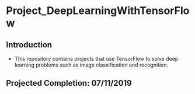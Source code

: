 # Project_DeepLearningWithTensorFlow

## Introduction
* This repository contains projects that use TensorFlow to solve deep learning problems such as image classification and recognition.

## Projected Completion: 07/11/2019
